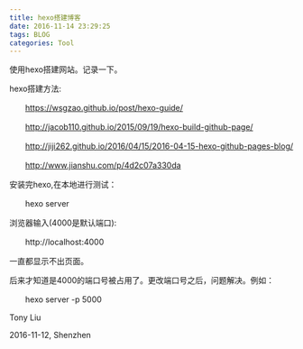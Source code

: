 ```yaml
---
title: hexo搭建博客
date: 2016-11-14 23:29:25
tags: BLOG
categories: Tool
---
```


使用hexo搭建网站。记录一下。

hexo搭建方法:

　　https://wsgzao.github.io/post/hexo-guide/

　　http://jacob110.github.io/2015/09/19/hexo-build-github-page/

　　http://jiji262.github.io/2016/04/15/2016-04-15-hexo-github-pages-blog/

　　http://www.jianshu.com/p/4d2c07a330da

安装完hexo,在本地进行测试：

　　hexo server

浏览器输入(4000是默认端口):

　　http://localhost:4000

一直都显示不出页面。

后来才知道是4000的端口号被占用了。更改端口号之后，问题解决。例如：

　　hexo server -p 5000

Tony Liu

2016-11-12, Shenzhen
